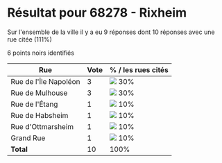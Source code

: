 # Résultat pour 68278 - Rixheim

Sur l'ensemble de la ville il y a eu 9 réponses dont 10 réponses avec une rue citée (111%)

6 points noirs identifiés

| Rue | Vote | % / les rues cités|
|-----|------|-------------------|
| Rue de l'Île Napoléon | 3 | <img src="../../img/bar_30.gif" />&nbsp;30%|
| Rue de Mulhouse | 3 | <img src="../../img/bar_30.gif" />&nbsp;30%|
| Rue de l'Étang | 1 | <img src="../../img/bar_10.gif" />&nbsp;10%|
| Rue de Habsheim | 1 | <img src="../../img/bar_10.gif" />&nbsp;10%|
| Rue d'Ottmarsheim | 1 | <img src="../../img/bar_10.gif" />&nbsp;10%|
| Grand Rue | 1 | <img src="../../img/bar_10.gif" />&nbsp;10%|
| **Total** | 10 | 100%|
